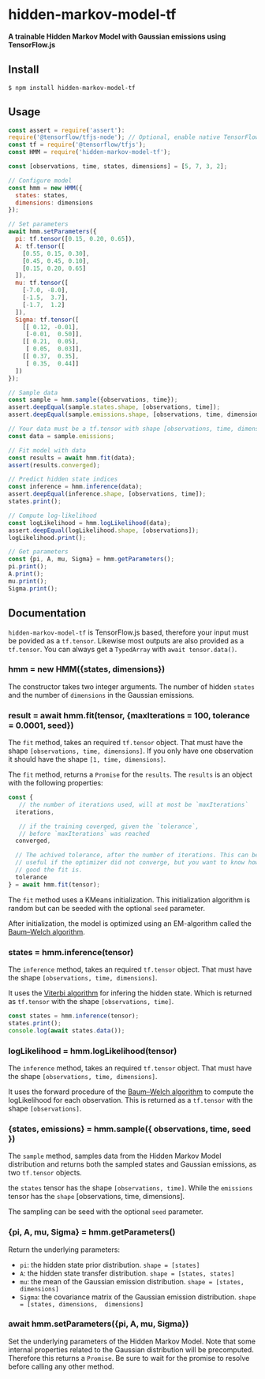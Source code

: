 # hidden-markov-model-tf

**A trainable Hidden Markov Model with Gaussian emissions using TensorFlow.js**

## Install

```
$ npm install hidden-markov-model-tf
```

## Usage

```js
const assert = require('assert'):
require('@tensorflow/tfjs-node'); // Optional, enable native TensorFlow backend
const tf = require('@tensorflow/tfjs');
const HMM = require('hidden-markov-model-tf');

const [observations, time, states, dimensions] = [5, 7, 3, 2];

// Configure model
const hmm = new HMM({
  states: states,
  dimensions: dimensions
});

// Set parameters
await hmm.setParameters({
  pi: tf.tensor([0.15, 0.20, 0.65]),
  A: tf.tensor([
    [0.55, 0.15, 0.30],
    [0.45, 0.45, 0.10],
    [0.15, 0.20, 0.65]
  ]),
  mu: tf.tensor([
    [-7.0, -8.0],
    [-1.5,  3.7],
    [-1.7,  1.2]
  ]),
  Sigma: tf.tensor([
    [[ 0.12, -0.01],
     [-0.01,  0.50]],
    [[ 0.21,  0.05],
     [ 0.05,  0.03]],
    [[ 0.37,  0.35],
     [ 0.35,  0.44]]
  ])
});

// Sample data
const sample = hmm.sample({observations, time});
assert.deepEqual(sample.states.shape, [observations, time]);
assert.deepEqual(sample.emissions.shape, [observations, time, dimensions]);

// Your data must be a tf.tensor with shape [observations, time, dimensions]
const data = sample.emissions;

// Fit model with data
const results = await hmm.fit(data);
assert(results.converged);

// Predict hidden state indices
const inference = hmm.inference(data);
assert.deepEqual(inference.shape, [observations, time]);
states.print();

// Compute log-likelihood
const logLikelihood = hmm.logLikelihood(data);
assert.deepEqual(logLikelihood.shape, [observations]);
logLikelihood.print();

// Get parameters
const {pi, A, mu, Sigma} = hmm.getParameters();
pi.print();
A.print();
mu.print();
Sigma.print();
```

## Documentation

`hidden-markov-model-tf` is TensorFlow.js based, therefore your input must
be povided as a `tf.tensor`. Likewise most outputs are also provided as a
`tf.tensor`. You can always get a `TypedArray` with `await tensor.data()`.

### hmm = new HMM({states, dimensions})

The constructor takes two integer arguments. The number of hidden `states` and
the number of `dimensions` in the Gaussian emissions.

### result = await hmm.fit(tensor, {maxIterations = 100, tolerance = 0.0001, seed})

The `fit` method, takes an required `tf.tensor` object. That must have the
shape `[observations, time, dimensions]`. If you only have one observation
it should have the shape `[1, time, dimensions]`.

The `fit` method, returns a `Promise` for the `results`. The `results` is
an object with the following properties:

```js
const {
   // the number of iterations used, will at most be `maxIterations`
  iterations,

   // if the training coverged, given the `tolerance`,
   // before `maxIterations` was reached
  converged,

  // The achived tolerance, after the number of iterations. This can be
  // useful if the optimizer did not converge, but you want to know how
  // good the fit is.
  tolerance
} = await hmm.fit(tensor);
```

The `fit` method uses a KMeans initialization. This initialization algorithm is
random but can be seeded with the optional `seed` parameter.

After initialization, the model is optimized using an EM-algorithm called
the [Baum–Welch algorithm](https://en.wikipedia.org/wiki/Baum%E2%80%93Welch_algorithm).

### states = hmm.inference(tensor)

The `inference` method, takes an required `tf.tensor` object. That must have
the shape `[observations, time, dimensions]`.

It uses the [Viterbi algorithm](https://en.wikipedia.org/wiki/Viterbi_algorithm)
for infering the hidden state. Which is returned as `tf.tensor` with the
shape `[observations, time]`.

```js
const states = hmm.inference(tensor);
states.print();
console.log(await states.data());
```

### logLikelihood = hmm.logLikelihood(tensor)

The `inference` method, takes an required `tf.tensor` object. That must have
the shape `[observations, time, dimensions]`.

It uses the forward procedure of the
[Baum–Welch algorithm](https://en.wikipedia.org/wiki/Baum%E2%80%93Welch_algorithm)
to compute the logLikelihood for each observation. This is returned as a
`tf.tensor` with the shape `[observations]`.

### {states, emissions} = hmm.sample({ observations, time, seed })

The `sample` method, samples data from the Hidden Markov Model distribution
and returns both the sampled states and Gaussian emissions, as two `tf.tensor`
objects.

the `states` tensor has the shape `[observations, time]`. While the `emissions`
tensor has the `shape` [observations, time, dimensions].

The sampling can be seed with the optional `seed` parameter.

### {pi, A, mu, Sigma} = hmm.getParameters()

Return the underlying parameters:

* `pi`: the hidden state prior distribution. `shape = [states]`
* `A`: the hidden state transfer distribution. `shape = [states, states]`
* `mu`: the mean of the Gaussian emission distribution. `shape = [states, dimensions]`
* `Sigma`: the covariance matrix of the Gaussian emission distribution. `shape = [states, dimensions,  dimensions]`

### await hmm.setParameters({pi, A, mu, Sigma})

Set the underlying parameters of the Hidden Markov Model. Note that some
internal properties related to the Gaussian distribution will be precomputed.
Therefore this returns a `Promise`. Be sure to wait for the promise to
resolve before calling any other method.
